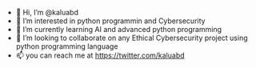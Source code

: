 - 👋 Hi, I’m @kaluabd
- 👀 I’m interested in python programmin and Cybersecurity
- 🌱 I’m currently learning AI and advanced python programming
- 💞️ I’m looking to collaborate on any  Ethical Cybersecurity project using python programming language 
- 📫 you can reach me at https://twitter.com/kaluabd


